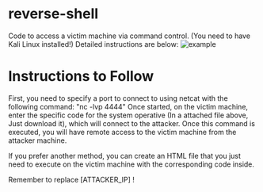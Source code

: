 # reverse-shell
Code to access a victim machine via command control. (You need to have Kali Linux installed!) Detailed instructions are below:
![example](example1.jpg)
# Instructions to Follow
First, you need to specify a port to connect to using netcat with the following command: "nc -lvp 4444"
Once started, on the victim machine, enter the specific code for the system operative (In a attached file above, Just download it), which will connect to the attacker. Once this command is executed, you will have remote access to the victim machine from the attacker machine.

If you prefer another method, you can create an HTML file that you just need to execute on the victim machine with the corresponding code inside.

Remember to replace [ATTACKER_IP] !
